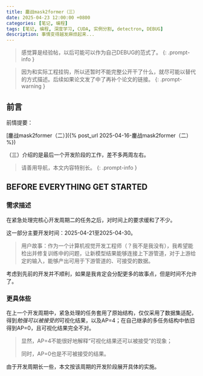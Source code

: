 ```yaml
---
title: 鏖战mask2former（三）
date: 2025-04-23 12:00:00 +0800
categories: [笔记, 编程]
tags: [笔记, 编程, 深度学习, CUDA, 实例分割, detectron, DEBUG]
description: 事情变得越发麻烦起来...
---
```


> 感觉算是经验帖，以后可能可以作为自己DEBUG的范式了。
{: .prompt-info }

> 因为和实际工程挂钩，所以还暂时不能完整公开干了什么，就尽可能以替代的方式描述。后续如果论文发了中了再补个论文的链接。
{: .prompt-warning }

## 前言

前情提要：

[鏖战mask2former（二）]({% post_url 2025-04-16-鏖战mask2former（二） %})

（三）介绍的是最后一个开发阶段的工作，差不多两周左右。

> 请善用导航，本文内容特别长。
{: .prompt-info }

## BEFORE EVERYTHING GET STARTED

### 需求描述

在紧急处理完核心开发周期二的任务之后，对时间上的要求缓和了不少。

这一部分主要开发时间：2025-04-21至2025-04-30。

> 用户故事：作为一个计算机视觉开发工程师（？我不是我没有），我希望能检出并修复训练中的问题，让新模型结果能够连接上下游管道，对于上游给定的输入，能够产出可用于下游管道的、可接受的数据。

考虑到先前的开发并不顺利，如果是我肯定会分配更多的故事点，但是时间不允许了。

### 更具体些

在上一个开发周期中，紧急处理的任务套用了原始结构，仅仅采用了数据集适配，得到*勉强可以被接受的*可视化结果，以及AP=4；在自己继承的多任务结构中依旧得到AP=0，且可视化结果完全不对。

> 显然，AP=4不能很好地解释“可视化结果还可以被接受”的现象；
> 
> 同时，AP=0也是不可被接受的结果。

由于开发周期长一些，本文按该周期的开发阶段展开具体的实施。